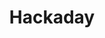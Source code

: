 ---
title: "Hackaday"
publishDate: '2020-12-09'
description: "CentOS Is Dead, Long Live CentOS"
postUrl: "https://hackaday.com/2020/12/09/centos-is-dead-long-live-centos/"
---